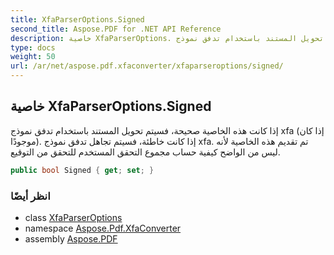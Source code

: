```yaml
---
title: XfaParserOptions.Signed
second_title: Aspose.PDF for .NET API Reference
description: خاصية XfaParserOptions. إذا كانت هذه الخاصية صحيحة، فسيتم تحويل المستند باستخدام تدفق نموذج xfa إذا كان موجودًا. إذا كانت خاطئة، فسيتم تجاهل تدفق نموذج xfa. تم تقديم هذه الخاصية لأنه ليس من الواضح كيفية حساب مجموع التحقق المستخدم للتحقق من التوقيع.
type: docs
weight: 50
url: /ar/net/aspose.pdf.xfaconverter/xfaparseroptions/signed/
---
```

## خاصية XfaParserOptions.Signed

إذا كانت هذه الخاصية صحيحة، فسيتم تحويل المستند باستخدام تدفق نموذج xfa (إذا كان موجودًا). إذا كانت خاطئة، فسيتم تجاهل تدفق نموذج xfa. تم تقديم هذه الخاصية لأنه ليس من الواضح كيفية حساب مجموع التحقق المستخدم للتحقق من التوقيع.

```csharp
public bool Signed { get; set; }
```

### انظر أيضًا

* class [XfaParserOptions](../)
* namespace [Aspose.Pdf.XfaConverter](../../../aspose.pdf.xfaconverter/)
* assembly [Aspose.PDF](../../../)